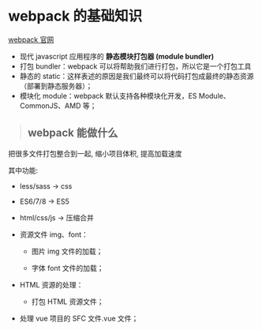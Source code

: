 # webpack 的基础知识

[webpack 官网](https://webpack.docschina.org/)

- 现代 javascript 应用程序的 **静态模块打包器 (module bundler)**
- 打包 bundler：webpack 可以将帮助我们进行打包，所以它是一个打包工具
- 静态的 static：这样表述的原因是我们最终可以将代码打包成最终的静态资源（部署到静态服务器）；
- 模块化 module：webpack 默认支持各种模块化开发，ES Module、CommonJS、AMD 等；

> ## webpack 能做什么

把很多文件打包整合到一起, 缩小项目体积, 提高加载速度

其中功能:

- less/sass -> css

- ES6/7/8 -> ES5

- html/css/js -> 压缩合并

- 资源文件 img、font：

  - 图片 img 文件的加载；

  - 字体 font 文件的加载；

* HTML 资源的处理：

  - 打包 HTML 资源文件；

* 处理 vue 项目的 SFC 文件.vue 文件；
